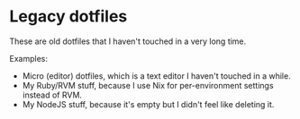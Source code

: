 # Legacy dotfiles

These are old dotfiles that I haven't touched in a very long time.

Examples:
* Micro (editor) dotfiles, which is a text editor I haven't touched in a while.
* My Ruby/RVM stuff, because I use Nix for per-environment settings instead of RVM.
* My NodeJS stuff, because it's empty but I didn't feel like deleting it.
